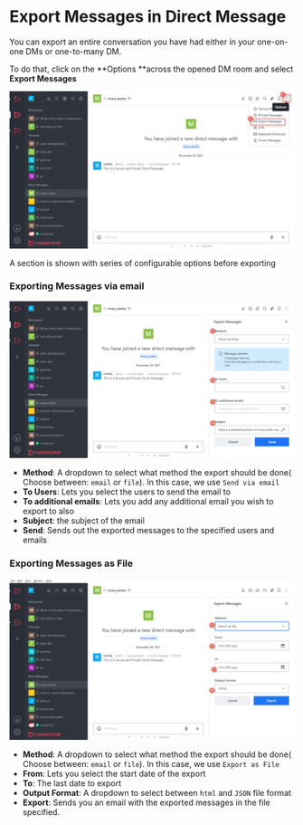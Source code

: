 # Export Messages in Direct Message

You can export an entire conversation you have had either in your one-on-one DMs or one-to-many DM.

To do that, click on the **Options **across the opened DM room and select **Export Messages**

![](<../../../../.gitbook/assets/image (669).png>)

A section is shown with series of configurable options before exporting

### Exporting Messages via email

![](<../../../../.gitbook/assets/image (678).png>)

* **Method**: A dropdown to select what method the export should be done( Choose between: `email` or `file`). In this case, we use `Send via email`
* **To Users**: Lets you select the users to send the email to
* **To additional emails**: Lets you add any additional email you wish to export to also
* **Subject**: the subject of the email
* **Send**: Sends out the exported messages to the specified users and emails

### Exporting Messages as File

![](<../../../../.gitbook/assets/image (657).png>)

* **Method**: A dropdown to select what method the export should be done( Choose between: `email` or `file`). In this case, we use `Export as File`
* **From**: Lets you select the start date of the export
* **To**: The last date to export
* **Output Format**: A dropdown to select between `html` and `JSON` file format
* **Export**: Sends you an email with the exported messages in the file specified.
